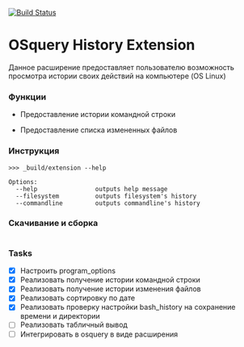 [![Build Status](https://travis-ci.com/devborz/osquery_extension.svg?token=rrbTiACLSyD7Yjcuyygg&branch=master)](https://travis-ci.com/devborz/osquery_extension)

# OSquery History Extension

Данное расширение предоставляет пользователю возможность просмотра истории
своих действий на компьютере (OS Linux)

### Функции

* Предоставление истории командной строки
- Предоставление списка измененных файлов

### Инструкция
```
>>> _build/extension --help

Options:
  --help                outputs help message
  --filesystem          outputs filesystem's history
  --commandline         outputs commandline's history
```
### Скачивание и сборка
```
```
### Tasks

- [x] Настроить program_options
- [x] Реализовать получение истории командной строки
- [x] Реализовать получение истории изменения файлов
- [x] Реализовать сортировку по дате
- [x] Реализовать проверку настройки bash_history на сохранение времени и директории
- [ ] Реализовать табличный вывод
- [ ] Интегрировать в osquery в виде расширения
